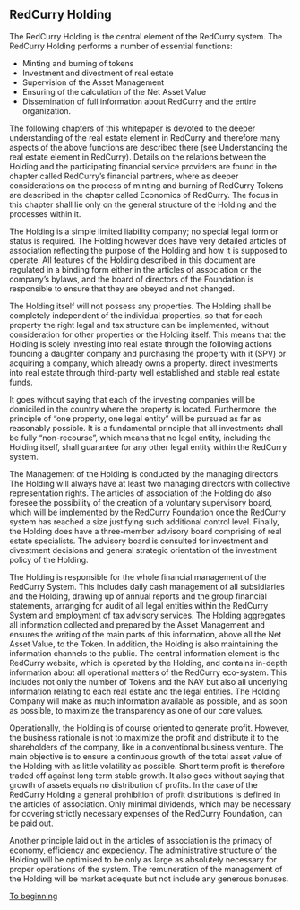 ## RedCurry Holding
The RedCurry Holding is the central element of the RedCurry system. The RedCurry Holding performs a number of essential functions:

* Minting and burning of tokens
* Investment and divestment of real estate 
* Supervision of the Asset Management
* Ensuring of the calculation of the Net Asset Value
* Dissemination of full information about RedCurry and the entire organization.

The following chapters of this whitepaper is devoted to the deeper understanding of the real estate element in RedCurry and therefore many aspects of the above functions are described there (see Understanding the real estate element in RedCurry). Details on the relations between the Holding and the participating financial service providers are found in the chapter called RedCurry’s financial partners, where as deeper considerations on the process of minting and burning of RedCurry Tokens are described in the chapter called Economics of RedCurry. The focus in this chapter shall lie only on the general structure of the Holding and the processes within it. 

The Holding is a simple limited liability company; no special legal form or status is required. The Holding however does have very detailed articles of association reflecting the purpose of the Holding and how it is supposed to operate. All features of the Holding described in this document are regulated in a binding form either in the articles of association or the company’s bylaws, and the board of directors of the Foundation is responsible to ensure that they are obeyed and not changed. 

The Holding itself will not possess any properties. The Holding shall be completely independent of the individual properties, so that for each property the right legal and tax structure can be implemented, without consideration for other properties or the Holding itself. This means that the Holding is solely investing into real estate through the following actions 
founding a daughter company and purchasing the property with it (SPV) or 
acquiring a company, which already owns a property.
direct investments into real estate through third-party well established and stable real estate funds. 

It goes without saying that each of the investing companies will be domiciled in the country where the property is located. Furthermore, the principle of “one property, one legal entity” will be pursued as far as reasonably possible. It is a fundamental principle that all investments shall be fully “non-recourse”, which means that no legal entity, including the Holding itself, shall guarantee for any other legal entity within the RedCurry system. 

The Management of the Holding is conducted by the managing directors. The Holding will always have at least two managing directors with collective representation rights. The articles of association of the Holding do also foresee the possibility of the creation of a voluntary supervisory board, which will be implemented by the RedCurry Foundation once the RedCurry system has reached a size justifying such additional control level. Finally, the Holding does have a three-member advisory board comprising of real estate specialists. The advisory board is consulted for investment and divestment decisions and general strategic orientation of the investment policy of the Holding. 

The Holding is responsible for the whole financial management of the RedCurry System. This includes daily cash management of all subsidiaries and the Holding, drawing up of annual reports and the group financial statements, arranging for audit of all legal entities within the RedCurry System and employment of tax advisory services. The Holding aggregates all information collected and prepared by the Asset Management and ensures the writing of the main parts of this information, above all the Net Asset Value, to the Token. In addition, the Holding is also maintaining the information channels to the public. The central information element is the RedCurry website, which is operated by the Holding, and contains in-depth information about all operational matters of the RedCurry eco-system. This includes not only the number of Tokens and the NAV but also all underlying information relating to each real estate and the legal entities. The Holding Company will make as much information available as possible, and as soon as possible, to maximize the transparency as one of our core values.

Operationally, the Holding is of course oriented to generate profit. However, the business rationale is not to maximize the profit and distribute it to the shareholders of the company, like in a conventional business venture. The main objective is to ensure a continuous growth of the total asset value of the Holding with as little volatility as possible. Short term profit is therefore traded off against long term stable growth. It also goes without saying that growth of assets equals no distribution of profits. In the case of the RedCurry Holding a general prohibition of profit distributions is defined in the articles of association. Only minimal dividends, which may be necessary for covering strictly necessary expenses of the RedCurry Foundation, can be paid out. 

Another principle laid out in the articles of association is the primacy of economy, efficiency and expediency. The administrative structure of the Holding will be optimised to be only as large as absolutely necessary for proper operations of the system. The remuneration of the management of the Holding will be market adequate but not include any generous bonuses. 

[To beginning](/whitepaper/intro.md)